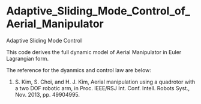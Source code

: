 # Adaptive_Sliding_Mode_Control_of_Aerial_Manipulator
Adaptive Sliding Mode Control

This code derives the full dynamic model of Aerial Manipulator in Euler Lagrangian form. 

The reference for the dyanmics and control law are below: 
1. S. Kim, S. Choi, and H. J. Kim, Aerial manipulation using a quadrotor with a two DOF robotic arm, in Proc.
IEEE/RSJ Int. Conf. Intell. Robots Syst., Nov. 2013, pp. 49904995.
